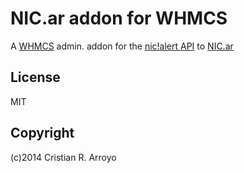 # NIC.ar addon for WHMCS

A [WHMCS][whmcs] admin. addon for the [nic!alert API][api] to [NIC.ar][nic]

## License

MIT

## Copyright

(c)2014 Cristian R. Arroyo

[nic]: http://www.nic.ar
[api]: http://api.nicalert.me
[whmcs]: http://www.whmcs.com
